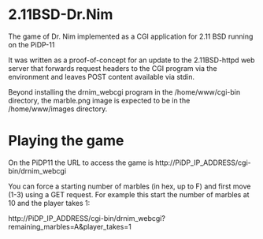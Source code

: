 # 2.11BSD-Dr.Nim

The game of Dr. Nim implemented as a CGI application for 2.11 BSD running on the PiDP-11

It was written as a proof-of-concept for an update to the 2.11BSD-httpd web server that forwards request headers to the CGI program via the environment and leaves POST content available via stdin. 

Beyond installing the drnim_webcgi program in the /home/www/cgi-bin directory, the marble.png image is expected to be in the /home/www/images directory.

# Playing the game

On the PiDP11 the URL to access the game is http://PiDP_IP_ADDRESS/cgi-bin/drnim_webcgi

You can force a starting number of marbles (in hex, up to F) and first move (1-3) using a GET request. For example this start the number of marbles at 10 and the player takes 1:

http://PiDP_IP_ADDRESS/cgi-bin/drnim_webcgi?remaining_marbles=A&player_takes=1
